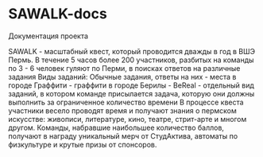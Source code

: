 # SAWALK-docs
Документация проекта

SAWALK - масштабный квест, который проводится дважды в год в ВШЭ Пермь. 
В течение 5 часов более 200 участников, разбитых на команды по 3 - 6 человек гуляют по Перми, в поисках ответов на различные задания 
Виды заданий: 
Обычные задания, ответы на них - места в городе
Граффити  - граффити в городе
Берилы  - BeReal - отдельный вид заданий, в котором команде присылается задача, которую они должны выполнить за ограниченное количество времени
В процессе квеста участники весело проводят время и получают знания о пермском искусстве: живописи, литературе, кино, театре, стрит-арте и многом другом.
Команды, набравшие наибольшее количество баллов, получают в награду уникальный мерч от СтудАктива, автоматы по физкультуре и крутые призы от спонсоров.
